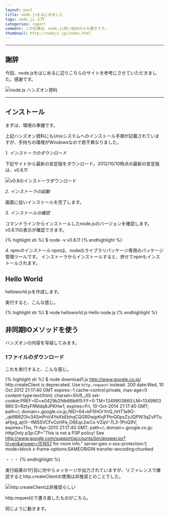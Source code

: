 ```yaml
---
layout: post
title: node.jsをはじめました
tags: node.js 入門
categories: report
comment: この記事は、node.js使い始めのメモ書きです。
thumbnail: http://nodejs.jp/index.html
---
```


-----------------


## 謝辞
今回、node.jsをはじめるに辺りこちらのサイトを参考にさせていただきました。感謝です。

![node.js ハンズオン資料](http://capture.heartrails.com/200x150/cool?http://dl.dropbox.com/u/219436/node.js/handson/build/html/index.html)

<hr />

## インストール

まずは、環境の準備です。

上記ハンズオン資料にもUnixシステムへのインストール手順が記載されていますが、手持ちの環境がWindowsなので若干異なりました。


*1. インストーラのダウンロード*

下記サイトから最新の安定版をダウンロード。2012/10/10時点の最新の安定版は、v0.8.11

![v0.8のインストーラダウンロード](http://capture.heartrails.com/200x150/cool?http://nodejs.jp/nodejs.org_ja/docs/v0.8/)

*2. インストーラの起動*

画面に従いインストールを完了します。

*3. インストールの確認*

コマンドラインからインストールしたnode.jsのバージョンを確認します。v0.8.11の表示が確認できます。

{% highlight sh %}
$ node -v
v0.8.11
{% endhighlight %}

*4. npmのインストール*
npmは、nodeのライブラリパッケージ専用のパッケージ管理ツールです。
インストーラからインストールすると、併せてnpmもインストールされます。


## Hello World
helloworld.jsを作成します。
<script src="https://gist.github.com/3868393.js"> 
</script>

実行すると、こんな感じ。

{% highlight sh %}
$ node helloworld.js
Hello node.js
{% endhighlight %}


## 非同期IOメソッドを使う
ハンズオンの内容を写経してみます。

### 1ファイルのダウンロード

<script src="https://gist.github.com/3868441.js"> 
</script>

これを実行すると、こんな感じ。

{% highlight sh %}
$ node download1.js http://www.google.co.jp/
http.createClient is deprecated. Use `http.request` instead.
200
date:Wed, 10 Oct 2012 21:17:40 GMT
expires:-1
cache-control:private, max-age=0
content-type:text/html; charset=Shift_JIS
set-cookie:PREF=ID=e0429b2fdb66b6f5:FF=0:TM=1349903860:LM=1349903860:S=RztyFRMdq8JPKHw1; expires=Fri, 10-Oct-2014 21:17:40 GMT; path=/; domain=.google.co.jp,NID=64=bF0HOrYnQ_hHT1a9O-_qkflB9ZOIv34SmPnV4YeXbEbhqCQGR0wjpKvjFPtnQ0psZzJQPW3qZvP7uaHjxg_ajr0--fMSSVCFvOzHFe_O6Eqc2wCs-VZqV-7L3-1PnQ9V; expires=Thu, 11-Apr-2013 21:17:40 GMT; path=/; domain=.google.co.jp; HttpOnly
p3p:CP="This is not a P3P policy! See http://www.google.com/support/accounts/bin/answer.py?hl=en&answer=151657 for more info."
server:gws
x-xss-protection:1; mode=block
x-frame-options:SAMEORIGIN
transfer-encoding:chunked

・・・
{% endhighlight %}


実行結果の1行目に何やらメッセージが出力されていますが、リファレンスで確認するとhttp.createClientの使用は非推奨とのことでした。

![http.createClientは非推奨らしい](http://capture.heartrails.com/200x150/cool?http://nodejs.jp/nodejs.org_ja/docs/v0.8/api/http.html#http_http_createclient_port_host)


http.request()で書き直したものがこちら。

<script src="https://gist.github.com/3868625.js"> 
</script>

同じように動きます。
